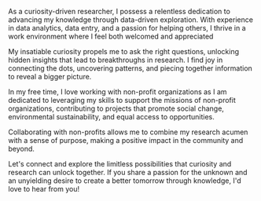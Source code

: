 As a curiosity-driven researcher, I possess a relentless dedication to advancing my knowledge through data-driven exploration. With experience in data analytics, data entry, and a passion for helping others, I thrive in a work environment where I feel both welcomed and appreciated

My insatiable curiosity propels me to ask the right questions, unlocking hidden insights that lead to breakthroughs in research. I find joy in connecting the dots, uncovering patterns, and piecing together information to reveal a bigger picture.

In my free time, I love working with non-profit organizations as I am dedicated to leveraging my skills to support the missions of non-profit organizations, contributing to projects that promote social change, environmental sustainability, and equal access to opportunities.

Collaborating with non-profits allows me to combine my research acumen with a sense of purpose, making a positive impact in the community and beyond.

Let's connect and explore the limitless possibilities that curiosity and research can unlock together. If you share a passion for the unknown and an unyielding desire to create a better tomorrow through knowledge, I'd love to hear from you!
